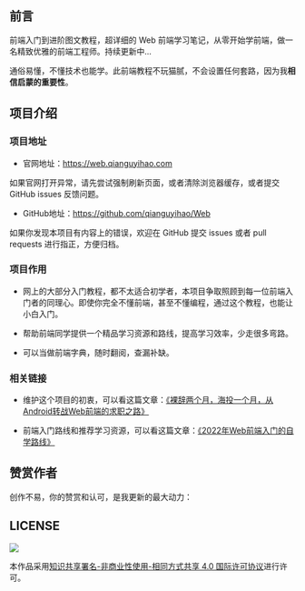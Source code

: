 
## 前言

前端入门到进阶图文教程，超详细的 Web 前端学习笔记，从零开始学前端，做一名精致优雅的前端工程师。持续更新中...

通俗易懂，不懂技术也能学。此前端教程不玩猫腻，不会设置任何套路，因为我**相信启蒙的重要性**。


## 项目介绍

### 项目地址

- 官网地址：<https://web.qianguyihao.com>

如果官网打开异常，请先尝试强制刷新页面，或者清除浏览器缓存，或者提交 GitHub issues 反馈问题。

- GitHub地址：<https://github.com/qianguyihao/Web>

如果你发现本项目有内容上的错误，欢迎在 GitHub 提交 issues 或者 pull requests 进行指正，方便归档。

### 项目作用

- 网上的大部分入门教程，都不太适合初学者，本项目争取照顾到每一位前端入门者的同理心。即使你完全不懂前端，甚至不懂编程，通过这个教程，也能让小白入门。

- 帮助前端同学提供一个精品学习资源和路线，提高学习效率，少走很多弯路。

- 可以当做前端字典，随时翻阅，查漏补缺。

### 相关链接

- 维护这个项目的初衷，可以看这篇文章：[《裸辞两个月，海投一个月，从Android转战Web前端的求职之路》](https://www.cnblogs.com/qianguyihao/p/8732781.html)

- 前端入门路线和推荐学习资源，可以看这篇文章：[《2022年Web前端入门的自学路线》](https://www.cnblogs.com/qianguyihao/p/8776837.html)

## 赞赏作者

创作不易，你的赞赏和认可，是我更新的最大动力：



## LICENSE

![](http://img.smyhvae.com/20210331_CC-BY-NC-SA.png)

本作品采用[知识共享署名-非商业性使用-相同方式共享 4.0 国际许可协议](https://creativecommons.org/licenses/by-nc-sa/4.0/)进行许可。
